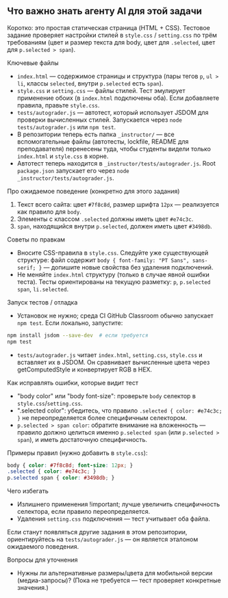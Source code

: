 ## Что важно знать агенту AI для этой задачи

Коротко: это простая статическая страница (HTML + CSS). Тестовое задание проверяет настройки стилей в `style.css` / `setting.css` по трём требованиям (цвет и размер текста для body, цвет для `.selected`, цвет для `p.selected > span`).

Ключевые файлы
- `index.html` — содержимое страницы и структура (пары тегов `p`, `ul > li`, классы `selected`, внутри `p.selected` есть `span`).
- `style.css` и `setting.css` — файлы стилей. Тест эмулирует применение обоих (в `index.html` подключены оба). Если добавляете правила, правьте `style.css`.
- `tests/autograder.js` — автотест, который использует JSDOM для проверки вычисленных стилей. Запускается через `node tests/autograder.js` или `npm test`.
 - В репозитории теперь есть папка `_instructor/` — все вспомогательные файлы (автотесты, lockfile, README для преподавателя) перенесены туда, чтобы студенты видели только `index.html` и `style.css` в корне.
 - Автотест теперь находится в `_instructor/tests/autograder.js`. Root `package.json` запускает его через `node _instructor/tests/autograder.js`.

Про ожидаемое поведение (конкретно для этого задания)
1. Текст всего сайта: цвет `#7f8c8d`, размер шрифта `12px` — реализуется как правило для `body`.
2. Элементы с классом `.selected` должны иметь цвет `#e74c3c`.
3. `span`, находящийся внутри `p.selected`, должен иметь цвет `#3498db`.

Советы по правкам
- Вносите CSS-правила в `style.css`. Следуйте уже существующей структуре: файл содержит `body { font-family: "PT Sans", sans-serif; }` — допишите новые свойства без удаления подключений.
- Не меняйте `index.html` структуру (только в случае явной ошибки теста). Тесты ориентированы на текущую разметку: `p`, `p.selected span`, `li.selected`.

Запуск тестов / отладка
- Установок не нужно; среда CI GitHub Classroom обычно запускает `npm test`. Если локально, запустите:

```bash
npm install jsdom --save-dev  # если требуется
npm test
```

- `tests/autograder.js` читает `index.html`, `setting.css`, `style.css` и вставляет их в JSDOM. Он сравнивает вычисленные цвета через getComputedStyle и конвертирует RGB в HEX.

Как исправлять ошибки, которые видит тест
- "body color" или "body font-size": проверьте `body` селектор в `style.css`/`setting.css`.
- ".selected color": убедитесь, что правило `.selected { color: #e74c3c; }` не переопределяется более специфичным селектором.
- `p.selected > span color`: обратите внимание на вложенность — правило должно целиться именно `p.selected span` (или `p.selected > span`), и иметь достаточную специфичность.

Примеры правил (нужно добавить в `style.css`):

```css
body { color: #7f8c8d; font-size: 12px; }
.selected { color: #e74c3c; }
p.selected span { color: #3498db; }
```

Чего избегать
- Излишнего применения !important; лучше увеличить специфичность селектора, если правило переопределяется.
- Удаления `setting.css` подключения — тест учитывает оба файла.

Если станут появляться другие задания в этом репозитории, ориентируйтесь на `tests/autograder.js` — он является эталоном ожидаемого поведения.

Вопросы для уточнения
- Нужны ли альтернативные размеры/цвета для мобильной версии (медиа-запросы)? (Пока не требуется — тест проверяет конкретные значения.)
